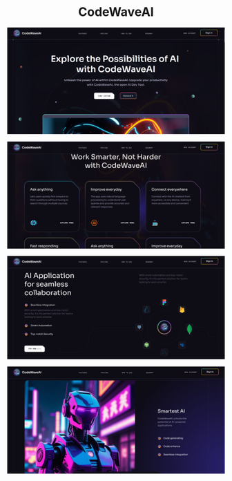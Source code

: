 <h1 align="center">CodeWaveAI</h1>


![alt text](https://github.com/Pallavikumarimdb/CodeWaveAI/blob/main/CodeWaveAI/src/assets/landing-img/scr11.png?raw=true)


![alt text](https://github.com/Pallavikumarimdb/CodeWaveAI/blob/main/CodeWaveAI/src/assets/landing-img/scr3.png?raw=true)


![alt text](https://github.com/Pallavikumarimdb/CodeWaveAI/blob/main/CodeWaveAI/src/assets/landing-img/scr4.png?raw=true)


![alt text](https://github.com/Pallavikumarimdb/CodeWaveAI/blob/main/CodeWaveAI/src/assets/landing-img/scr5.png?raw=true)
